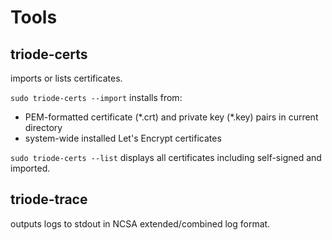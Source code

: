 # Tools

## triode-certs

imports or lists certificates.

`sudo triode-certs --import` installs from:

* PEM-formatted certificate (\*.crt) and private key (\*.key) pairs in current directory
* system-wide installed Let's Encrypt certificates

`sudo triode-certs --list` displays all certificates including self-signed and imported.

## triode-trace

outputs logs to stdout in NCSA extended/combined log format.

